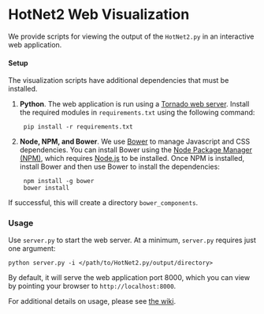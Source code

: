# HotNet2 Web Visualization #

We provide scripts for viewing the output of the `HotNet2.py` in an interactive web application.

#### Setup ###

The visualization scripts have additional dependencies that must be installed.

1. **Python**. The web application is run using a [Tornado web server](http://www.tornadoweb.org/en/stable/). Install the required modules in `requirements.txt` using the following command:

        pip install -r requirements.txt

2. **Node, NPM, and Bower**. We use [Bower](https://bower.io) to manage Javascript and CSS dependencies. You can install Bower using the [Node Package Manager (NPM)](https://www.npmjs.com/), which requires [Node.js](https://nodejs.org/en/) to be installed. Once NPM is installed, install Bower and then use Bower to install the dependencies:

        npm install -g bower
        bower install

 If successful, this will create a directory `bower_components`.

### Usage ###

Use `server.py` to start the web server. At a minimum, `server.py` requires just one argument:

    python server.py -i </path/to/HotNet2.py/output/directory>

By default, it will serve the web application port 8000, which you can view by pointing your browser to `http://localhost:8000`.

For additional details on usage, please see [the wiki](https://github.com/raphael-group/hotnet2/wiki/Visualization).
